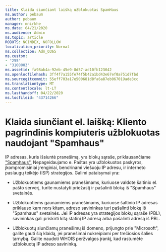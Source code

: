 ```yaml
---
title: Klaida siunčiant laišką užblokuotas SpamHaus
ms.author: pebaum
author: pebaum
manager: mnirkhe
ms.date: 04/21/2020
ms.audience: Admin
ms.topic: article
ROBOTS: NOINDEX, NOFOLLOW
localization_priority: Normal
ms.collection: Adm_O365
ms.custom:
- "255"
- "3100003"
ms.assetid: fa98ab4a-92eb-45e9-8d57-ad10fb123042
ms.openlocfilehash: 3ff4f7a155fe74f5b42a1bd43e67ef0a751d7fbd
ms.sourcegitcommit: 55eff703a17e500681d8fa6a87eb067019ade3cc
ms.translationtype: MT
ms.contentlocale: lt-LT
ms.lasthandoff: 04/22/2020
ms.locfileid: "43714266"
---
```

# <a name="error-sending-email-client-host-blocked-using-spamhaus"></a>Klaida siunčiant el. laišką: Kliento pagrindinis kompiuteris užblokuotas naudojant "Spamhaus"

IP adresas, kuris išsiuntė pranešimą, yra blokų sąraše, priklausančiame ["Spamhaus".](https://go.microsoft.com/fwlink/p/?linkid=123245) Nepageidaujamo e. Paštas yra užblokuotos paskyros, įkompromisiniai įrenginiai, bendrinami viešuoju IP adresu, ir interneto paslaugų teikėjo (ISP) strategijos. Galimi pataisymai yra:
  
- Užblokuotiems gaunamiems pranešimams, kuriuose valdote šaltinio el. pašto serverį, turite nustatyti priežastį ir pašalinti bloką iš "Spamhaus" svetainės.

- Užblokuotiems gaunamiems pranešimams, kuriuose šaltinio IP adresas priklauso kam nors kitam, adreso savininkas turi pašalinti bloką iš "Spamhaus" svetainės. Jei IP adresas yra strategijos blokų sąraše (PBL), savininkas gali priskirti kitą statinį IP adresą arba pašalinti adresą iš PBL.

- Užblokuotų siunčiamų pranešimų iš domeno, prijungto prie "Microsoft", galite gauti šią klaidą, jei pranešimai nukreipiami per trečiosios šalies tarnybą. Galite naudoti WHOIS peržvalgos įrankį, kad rastumėte užblokuotą IP adreso savininką.

